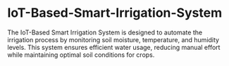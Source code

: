 # IoT-Based-Smart-Irrigation-System
The IoT-Based Smart Irrigation System is designed to automate the irrigation process by monitoring soil moisture, temperature, and humidity levels. This system ensures efficient water usage, reducing manual effort while maintaining optimal soil conditions for crops.
